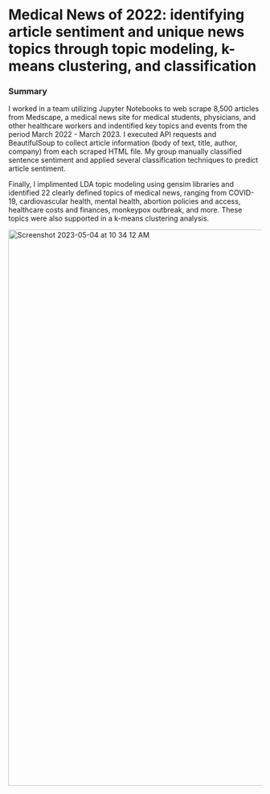 # Medical News of 2022: identifying article sentiment and unique news topics through topic modeling, k-means clustering, and classification

### Summary
I worked in a team utilizing Jupyter Notebooks to web scrape 8,500 articles from Medscape, a medical news site for medical students, physicians, and other healthcare workers and indentified key topics and events from the period March 2022 - March 2023. I executed API requests and BeautifulSoup to collect article information (body of text, title, author, company) from each scraped HTML file. My group manually classified sentence sentiment and applied several classification techniques to predict article sentiment. 

Finally, I implimented LDA topic modeling using gensim libraries and identified 22 clearly defined topics of medical news, ranging from COVID-19, cardiovascular health, mental health, abortion policies and access, healthcare costs and finances, monkeypox outbreak, and more. These topics were also supported in a k-means clustering analysis. 

<img width="1105" alt="Screenshot 2023-05-04 at 10 34 12 AM" src="https://user-images.githubusercontent.com/116750192/236256859-80f07d18-ea0d-44e7-bc88-929272ddcac9.png">
